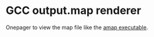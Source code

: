 # GCC output.map renderer

Onepager to view the map file like the [amap executable](http://www.sikorskiy.net/prj/amap/index.html).
